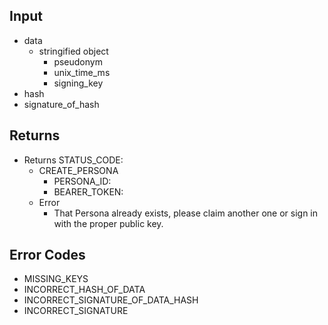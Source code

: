 

## Input
* data
	* stringified object
		* pseudonym
		* unix_time_ms
		* signing_key
* hash
* signature_of_hash

## Returns

* Returns STATUS_CODE:
	* CREATE_PERSONA
		* PERSONA_ID: 
		* BEARER_TOKEN:
	* Error
		* That Persona already exists, please claim another one or sign in with the proper public key.

## Error Codes

* MISSING_KEYS
* INCORRECT_HASH_OF_DATA
* INCORRECT_SIGNATURE_OF_DATA_HASH
* INCORRECT_SIGNATURE
